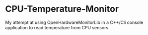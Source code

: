 # CPU-Temperature-Monitor
My attempt at using OpenHardwareMonitorLib in a C++/Cli console application to read temperature from CPU sensors
